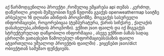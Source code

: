 აქ წარმოდგენილია პროექტი ,რომელიც ემყარება api თემას . კერძოდ, დაწერილი კოდის მეშვეობით ჩვენ წვდომა გვაქვს openweathermap საიტზე არსებული 16 დღიანი ამინდის პროგნოზზე.
მოგვაქვს სასურველი ინფორმაციები, როგორებიცაა (ტემპერატურა, ქარის სიჩქარე , ქალაქის დასახელება,ამინდის პროგნოზი). ვქმით json ფაილს და იქ მიგვაქვს სტრუქტურულად 
დაწყობილი ინფორმაცია , ასევე ვქმნით ბაზას სადაც ცხრილში ვათავსებთ წამოღებულ ინფორმაციებს(ბაზის ფაილი ატვირთულია უშუალოდ პროექტის ფაილში) . ვიყენებთ json/dict ობიექტთან სამუშაო ფუნქციებს.
